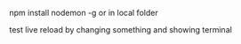 npm install nodemon -g or in local folder

test live reload by changing something and showing terminal
